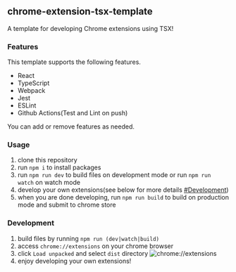 ## chrome-extension-tsx-template
A template for developing Chrome extensions using TSX!

### Features
This template supports the following features.

* React
* TypeScript
* Webpack
* Jest
* ESLint
* Github Actions(Test and Lint on push)

You can add or remove features as needed.

### Usage
1. clone this repository
1. run `npm i` to install packages
1. run `npm run dev` to build files on development mode or run `npm run watch` on watch mode
1. develop your own extensions(see below for more details [#Development](#Development))
1. when you are done developing, run `npm run build` to build on production mode and submit to chrome store

### Development
1. build files by running `npm run (dev|watch|build)`
1. access `chrome://extensions` on your chrome browser
1. click `Load unpacked` and select `dist` directory
![chrome://extensions](https://user-images.githubusercontent.com/44517313/152640543-2309c31c-b3bc-473f-999b-df37f250aa22.png)
1. enjoy developing your own extensions!
